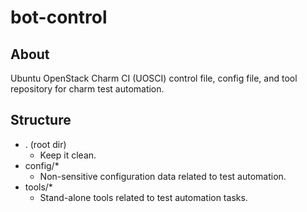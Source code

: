 # bot-control

## About
Ubuntu OpenStack Charm CI (UOSCI) control file, config file, and tool repository for charm test automation.

## Structure
* . (root dir)
  - Keep it clean.
* config/*
  - Non-sensitive configuration data related to test automation.
* tools/*
  - Stand-alone tools related to test automation tasks.
